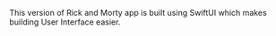 This version of Rick and Morty app is built using SwiftUI which makes building User Interface easier. 
